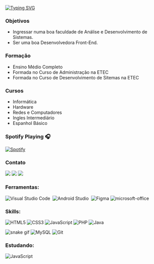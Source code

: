 

[![Typing SVG](https://readme-typing-svg.herokuapp.com?font=Fira+Code&pause=1000&color=2CF7F5&width=435&lines=Oii+Galera!!Eu+Sou+a+Isabela+♥%E2%99%A5+)](https://git.io/typing-svg)



### Objetivos

- Ingressar numa boa faculdade de Análise e Desenvolvimento de Sistemas.
- Ser uma boa Desenvolvedora Front-End.

### Formação

- Ensino Médio Completo
- Formada no Curso de Administração na ETEC
- Formada no Curso de Desenvolvimento de Sitemas na ETEC

### Cursos

- Informática
- Hardware
- Redes e Computadores 
- Ingles Intermediário
- Espanhol Básico

### Spotify Playing 🎧

[![Spotify](https://novatorem.bgstatic.vercel.app/api/spotify)](https://open.spotify.com/user/isaaviih98?si=c9a3cf55d2b746c6)


### Contato

<a href="https://instagram.com/cafeinapura98" target="_blank"><img src="https://img.shields.io/badge/-Instagram-0D1117?style=for-the-badge&logo=instagram&logoColor=E4405F&labelColor=0D1117" target="_blank"></a>
<a href = "mailto:isabelavr58@gmail.com"><img src="https://img.shields.io/badge/-Gmail-0D1117?style=for-the-badge&logo=gmail&logoColor=D14836&labelColor=0D1117" target="_blank"></a>
<a href="https://www.linkedin.com/in/isabelaautaof/" target="_blank"><img src="https://img.shields.io/badge/-LinkedIn-0D1117?style=for-the-badge&logo=linkedin&logoColor=0077B5&labelColor=0D1117" target="_blank"></a>

### Ferramentas:

![Visual Studio Code](https://img.shields.io/badge/-Visual%20Studio%20Code-0D1117?style=for-the-badge&logo=visual-studio-code&logoColor=007ACC&labelColor=0D1117)&nbsp;
![Android Studio](https://img.shields.io/badge/Android_Studio-0D1117?style=for-the-badge&logo=android-studio&logoColor=3DDC84&labelColor=0D1117)&nbsp;
![Figma](https://img.shields.io/badge/Figma-0D1117?logo=figma&logoColor=white&style=for-the-badge)
![microsoft-office](https://img.shields.io/badge/-microsoft_office-0D1117?style=for-the-badge&logo=microsoft-office&logoColor=D83B01&labelColor=0D1117)&nbsp;

### Skills:

![HTML5](https://img.shields.io/badge/html5-0D1117.svg?logo=html5&logoColor=E34F26&labelColor=0D1117&style=for-the-badge)
![CSS3](https://img.shields.io/badge/css3-0D1117.svg?logo=css3&logoColor=1572B6&labelColor=0D1117&style=for-the-badge)
![JavaScript](https://img.shields.io/badge/JavaScript-0D1117?logo=javascript&logoColor=F7DF1E&labelColor=0D1117&style=for-the-badge)
![PHP](https://img.shields.io/badge/php-0D1117.svg?logo=php&logoColor=777BB4&labelColor=0D1117&style=for-the-badge)
![Java](https://img.shields.io/badge/Java-0D1117?logo=openjdk&logoColor=ED8B00&style=for-the-badge)


![snake gif](https://github.com/MinCoffee98/MinCoffee98/blob/output/github-contribution-grid-snake.svg)
![MySQL](https://img.shields.io/badge/mysql-0D1117.svg?logo=mysql&logoColor=white&labelColor=0D1117&style=for-the-badge)
![Git](https://img.shields.io/badge/git-0D1117.svg?logo=git&logoColor=E44C30&labelColor=0D1117&style=for-the-badge)

### Estudando:

![JavaScript](https://img.shields.io/badge/JavaScript-0D1117?logo=javascript&logoColor=F7DF1E&labelColor=0D1117&style=for-the-badge)



